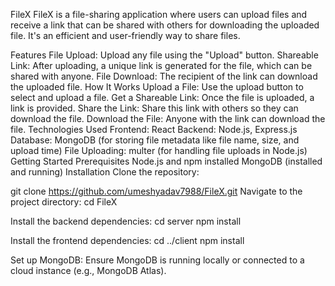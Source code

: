 FileX
FileX is a file-sharing application where users can upload files and receive a link that can be shared with others for downloading the uploaded file. It's an efficient and user-friendly way to share files.

Features
File Upload: Upload any file using the "Upload" button.
Shareable Link: After uploading, a unique link is generated for the file, which can be shared with anyone.
File Download: The recipient of the link can download the uploaded file.
How It Works
Upload a File: Use the upload button to select and upload a file.
Get a Shareable Link: Once the file is uploaded, a link is provided.
Share the Link: Share this link with others so they can download the file.
Download the File: Anyone with the link can download the file.
Technologies Used
Frontend: React
Backend: Node.js, Express.js
Database: MongoDB (for storing file metadata like file name, size, and upload time)
File Uploading: multer (for handling file uploads in Node.js)
Getting Started
Prerequisites
Node.js and npm installed
MongoDB (installed and running)
Installation
Clone the repository:

git clone https://github.com/umeshyadav7988/FileX.git
Navigate to the project directory: cd FileX

Install the backend dependencies: cd server npm install

Install the frontend dependencies: cd ../client npm install

Set up MongoDB: Ensure MongoDB is running locally or connected to a cloud instance (e.g., MongoDB Atlas).
